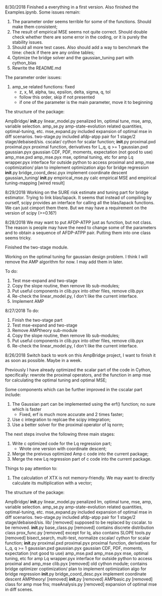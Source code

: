 8/30/2018
Finished a everything in a first version. Also finished the Examples.ipynb. Some issues remain:
1. The parameter order seems terrible for some of the functions. Should make them consistent;
2. The result of empirical MSE seems not quite correct. Should double check whether there are some error in the coding, or it is purely the stability issues.
3. Should all more test cases. Also should add a way to benchmark the time: check if there are any online tables;
4. Optimize the bridge solver and the gaussian_tuning part with cython_blas
5. Rewrite the README.md

The parameter order issues:
1. amp_se related functions: fixed
   * z, x, M, alpha, tau, epsilon, delta, sigma, q, tol
   * follow this order, skip if not presented
   * if one of the parameter is the main parameter, move it to beginning

The structure of the package:

AmpBridge/
  __init__.py
  linear_model.py           penalized lm, optimal tune, mse, amp, variable selection.
  amp_se.py                 amp-state-evolution related quantities, optimal-tuning, etc.
  mse_expand.py             included expansion of optimal mse in diff scenarios.
  two-stage.py              included afdp-atpp pair for 1 stage/2 stage/debaised/sis.
  cscalar/                  cython for scalar function;
    __init__.py
    proximal.pxd
    proximal.pyx            proximal function, derivatives for L_q, q >= 1
    gaussian.pxd
    gaussian.pyx            gaussian CDF, PDF, moments, expectation (not good to use)
    amp_mse.pxd
    amp_mse.pyx             mse, optimal tuning, etc for amp Lq
    wrapper.pyx             interface for outside python to access proximal and amp_mse
  coptimization/            plan to implement optimization algo for bridge regression
    __init__.py
    bridge_coord_desc.pyx   implement coordinate descent
  gaussian_tuning/
    __init__.py
    empirical_mse.py        calc empirical MSE and empirical tuning-mapping [wired result]


8/29/2018
Working on the SURE risk estimate and tuning part for bridge estimator. Trying to link blas/lapack. It seems that instead of compiling by ourself, scipy provides an interface for calling all the blas/lapack functions. We can just cimport them there. But we may have a requirement on the version of scipy (>=0.16?)

8/28/2018
We may want to put AFDP-ATPP just as function, but not class. The reason is people may have the need to change some of the parameters and to obtain a sequence of AFDP-ATPP pair. Putting them into one class seems tricky.

Finished the two-stage module.

Working on the optimal tuning for gaussian design problem. I think I will remove the AMP algorithm for now. I may add them in later.

To do:
1. Test mse-expand and two-stage
2. Copy the slope routine, then remove lib sub-modules;
3. Put useful components in clib.pyx into other files, remove clib.pyx
4. Re-check the linear_model.py, I don't like the current interface.
5. Implement AMP


8/27/2018
To do:
1. Finish the two-stage part
2. Test mse-expand and two-stage
3. Remove AMPtheory sub-module
4. Copy the slope routine, then remove lib sub-modules;
5. Put useful components in clib.pyx into other files, remove clib.pyx
6. Re-check the linear_model.py, I don't like the current interface.

8/26/2018
Switch back to work on this AmpBridge project, I want to finish it as soon as possible. Maybe in a week.

Previously I have already optimized the scalar part of the code in Cython, specifically: rewrote the proximal operators, and the function in amp mse for calculating the optimal tuning and optimal MSE;

Some components which can be further improved in the cscalar part include:
1. The Gaussian part can be implemented using the erf() function; no sure which is faster
   * Fixed, erf is much more accurate and 2 times faster;
2. Use c integration to replcae the scipy integration;
3. Use a better solver for the proximal operator of lq norm;


The next steps involve the following three main stages:
1. Write c optimized code for the Lq regression part;
   * Wrote one version with coordinate descent;
2. Merge the preivous optimized Amp c code into the current package;
3. Merge the new Lq regression part of c code into the current package.

Things to pay attention to:
1. The calculation of XTX is not memory-friendly. We may want to directly calculate its multiplication with a vector;

The structure of the package:

AmpBridge/
  __init__.py
  linear_model.py       penalized lm, optimal tune, mse, amp, variable selection.
  amp_se.py             amp-state-evolution related quantities, optimal-tuning, etc.
  mse_expand.py         included expansion of optimal mse in diff scenarios.
  two-stage.py          included afdp-atpp pair for 1 stage/2 stage/debaised/sis.
  lib/                  [removed] supposed to be replaced by cscalar. to be removed.
    __init__.py
    base_class.py       [removed] contains discrete distribution class
    prox_func.py        [removed] except for lq, also contains SLOPE
    tools.py            [removed] bisect_search, multi-test, normalize
  cscalar/              cython for scalar function;
    __init__.py
    proximal.pxd
    proximal.pyx        proximal function, derivatives for L_q, q >= 1
    gaussian.pxd
    gaussian.pyx        gaussian CDF, PDF, moments, expectation (not good to use)
    amp_mse.pxd
    amp_mse.pyx         mse, optimal tuning, etc for amp Lq
    wrapper.pyx         interface for outside python to access proximal and amp_mse
    clib.pyx            [removed] old cython module; contains bridge optimizer
  coptimization/        plan to implement optimization algo for bridge regression
    __init__.py
    bridge_coord_desc.pyx   implement coordinate descent
  AMPtheory/            [removed]
    __init__.py         [removed]
    AMPbasic.py         [removed] class for amp mse fns;
    mseAnalysis.py      [removed] expansion of optimal mse in diff scenes.

